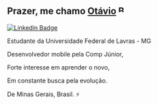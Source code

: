 ## Prazer, me chamo [Otávio](https://github.com/otaviosbampato/)  <img src="https://flagpedia.net/data/flags/h80/br.png" alt="Brazil Flag" width="22" height="15" style="vertical-align: middle; margin-top: -15px;">

[![Linkedin Badge](https://img.shields.io/badge/-LinkedIn-0e76a8?style=flat-square&logo=Linkedin&logoColor=white)](https://www.linkedin.com/in/otavio-sbampato/)

Estudante da Universidade Federal de Lavras - MG

Desenvolvedor mobile pela Comp Júnior,

Forte interesse em aprender o novo,

Em constante busca pela evolução.

De Minas Gerais, Brasil. ⚡

